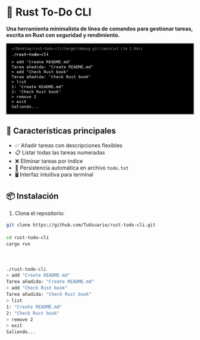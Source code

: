 # 🦀 Rust To-Do CLI

**Una herramienta minimalista de línea de comandos para gestionar tareas, escrita en Rust con seguridad y rendimiento.**

![Demo de la aplicación](images/demo.png)

## 🚀 Características principales
- ✅ Añadir tareas con descripciones flexibles
- 📋 Listar todas las tareas numeradas
- ❌ Eliminar tareas por índice
- 💾 Persistencia automática en archivo `todo.txt`
- 🖥️ Interfaz intuitiva para terminal

## 📦 Instalación

1. Clona el repositorio:
```bash
git clone https://github.com/TuUsuario/rust-todo-cli.git
 
cd rust-todo-cli
cargo run



./rust-todo-cli
> add "Create README.md"
Tarea añadida: "Create README.md"
> add "Check Rust book"
Tarea añadida: "Check Rust book"
> list
1: "Create README.md"
2: "Check Rust book"
> remove 2
> exit
Saliendo...